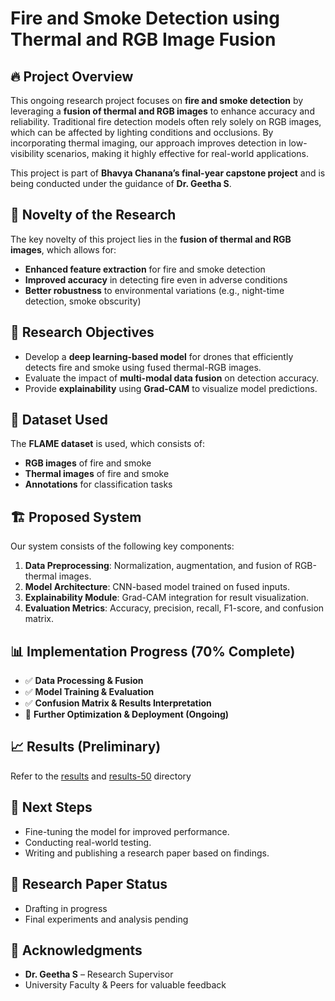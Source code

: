 # Fire and Smoke Detection using Thermal and RGB Image Fusion

## 🔥 Project Overview
This ongoing research project focuses on **fire and smoke detection** by leveraging a **fusion of thermal and RGB images** to enhance accuracy and reliability. Traditional fire detection models often rely solely on RGB images, which can be affected by lighting conditions and occlusions. By incorporating thermal imaging, our approach improves detection in low-visibility scenarios, making it highly effective for real-world applications.

This project is part of **Bhavya Chanana’s final-year capstone project** and is being conducted under the guidance of **Dr. Geetha S**.

## 🚀 Novelty of the Research
The key novelty of this project lies in the **fusion of thermal and RGB images**, which allows for:
- **Enhanced feature extraction** for fire and smoke detection
- **Improved accuracy** in detecting fire even in adverse conditions
- **Better robustness** to environmental variations (e.g., night-time detection, smoke obscurity)

## 📌 Research Objectives
- Develop a **deep learning-based model** for drones that efficiently detects fire and smoke using fused thermal-RGB images.
- Evaluate the impact of **multi-modal data fusion** on detection accuracy.
- Provide **explainability** using **Grad-CAM** to visualize model predictions.

## 📂 Dataset Used
The **FLAME dataset** is used, which consists of:
- **RGB images** of fire and smoke
- **Thermal images** of fire and smoke
- **Annotations** for classification tasks

## 🏗️ Proposed System
Our system consists of the following key components:
1. **Data Preprocessing**: Normalization, augmentation, and fusion of RGB-thermal images.
2. **Model Architecture**: CNN-based model trained on fused inputs.
3. **Explainability Module**: Grad-CAM integration for result visualization.
4. **Evaluation Metrics**: Accuracy, precision, recall, F1-score, and confusion matrix.

## 📊 Implementation Progress (70% Complete)
- ✅ **Data Processing & Fusion**
- ✅ **Model Training & Evaluation**
- ✅ **Confusion Matrix & Results Interpretation**
- 🔲 **Further Optimization & Deployment (Ongoing)**

## 📈 Results (Preliminary)
Refer to the [results](results) and [results-50](results-50) directory

## 🔬 Next Steps
- Fine-tuning the model for improved performance.
- Conducting real-world testing.
- Writing and publishing a research paper based on findings.

## 📜 Research Paper Status
- Drafting in progress
- Final experiments and analysis pending

## 🤝 Acknowledgments
- **Dr. Geetha S** – Research Supervisor
- University Faculty & Peers for valuable feedback
